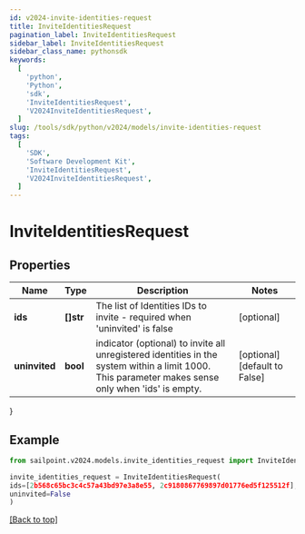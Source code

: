 ```yaml
---
id: v2024-invite-identities-request
title: InviteIdentitiesRequest
pagination_label: InviteIdentitiesRequest
sidebar_label: InviteIdentitiesRequest
sidebar_class_name: pythonsdk
keywords:
  [
    'python',
    'Python',
    'sdk',
    'InviteIdentitiesRequest',
    'V2024InviteIdentitiesRequest',
  ]
slug: /tools/sdk/python/v2024/models/invite-identities-request
tags:
  [
    'SDK',
    'Software Development Kit',
    'InviteIdentitiesRequest',
    'V2024InviteIdentitiesRequest',
  ]
---
```


# InviteIdentitiesRequest

## Properties

| Name | Type | Description | Notes |
| --- | --- | --- | --- |
| **ids** | **[]str** | The list of Identities IDs to invite - required when 'uninvited' is false | [optional] |
| **uninvited** | **bool** | indicator (optional) to invite all unregistered identities in the system within a limit 1000. This parameter makes sense only when 'ids' is empty. | [optional] [default to False] |

}

## Example

```python
from sailpoint.v2024.models.invite_identities_request import InviteIdentitiesRequest

invite_identities_request = InviteIdentitiesRequest(
ids=[2b568c65bc3c4c57a43bd97e3a8e55, 2c9180867769897d01776ed5f125512f],
uninvited=False
)

```

[[Back to top]](#)
